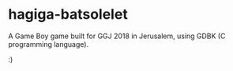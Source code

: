 # hagiga-batsolelet
A Game Boy game built for GGJ 2018 in Jerusalem, using GDBK (C 
programming language).

:)
